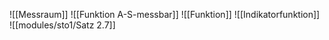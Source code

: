 ![[Messraum]]
![[Funktion A-S-messbar]]
![[Funktion]]
![[Indikatorfunktion]]
![[modules/sto1/Satz 2.7]]